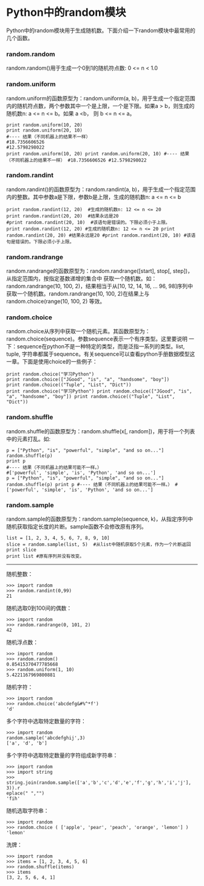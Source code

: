 Python中的random模块
====================

Python中的random模块用于生成随机数。下面介绍一下random模块中最常用的几个函数。

### random.random

random.random()用于生成一个0到1的随机符点数: 0 <= n < 1.0

### random.uniform

random.uniform的函数原型为：random.uniform(a, b)，用于生成一个指定范围内的随机符点数，两个参数其中一个是上限，一个是下限。如果a > b，则生成的随机数n: a <= n <= b。如果 a <b， 则 b <= n <= a。

	print random.uniform(10, 20)  
	print random.uniform(20, 10)  
	#---- 结果（不同机器上的结果不一样）  
	#18.7356606526  
	#12.5798298022  
	print random.uniform(10, 20) print random.uniform(20, 10) #---- 结果（不同机器上的结果不一样） #18.7356606526 #12.5798298022

### random.randint

random.randint()的函数原型为：random.randint(a, b)，用于生成一个指定范围内的整数。其中参数a是下限，参数b是上限，生成的随机数n: a <= n <= b

	print random.randint(12, 20)  #生成的随机数n: 12 <= n <= 20  
	print random.randint(20, 20)  #结果永远是20  
	#print random.randint(20, 10)  #该语句是错误的。下限必须小于上限。  
	print random.randint(12, 20) #生成的随机数n: 12 <= n <= 20 print random.randint(20, 20) #结果永远是20 #print random.randint(20, 10) #该语句是错误的。下限必须小于上限。

### random.randrange

random.randrange的函数原型为：random.randrange([start], stop[, step])，从指定范围内，按指定基数递增的集合中 获取一个随机数。如：random.randrange(10, 100, 2)，结果相当于从[10, 12, 14, 16, ... 96, 98]序列中获取一个随机数。random.randrange(10, 100, 2)在结果上与 random.choice(range(10, 100, 2) 等效。

### random.choice

random.choice从序列中获取一个随机元素。其函数原型为：random.choice(sequence)。参数sequence表示一个有序类型。这里要说明 一下：sequence在python不是一种特定的类型，而是泛指一系列的类型。list, tuple, 字符串都属于sequence。有关sequence可以查看python手册数据模型这一章。下面是使用choice的一些例子：

	print random.choice("学习Python")   
	print random.choice(["JGood", "is", "a", "handsome", "boy"])  
	print random.choice(("Tuple", "List", "Dict"))  
	print random.choice("学习Python") print random.choice(["JGood", "is", "a", "handsome", "boy"]) print random.choice(("Tuple", "List", "Dict"))

### random.shuffle

random.shuffle的函数原型为：random.shuffle(x[, random])，用于将一个列表中的元素打乱。如:

	p = ["Python", "is", "powerful", "simple", "and so on..."]  
	random.shuffle(p)  
	print p  
	#---- 结果（不同机器上的结果可能不一样。）  
	#['powerful', 'simple', 'is', 'Python', 'and so on...']  
	p = ["Python", "is", "powerful", "simple", "and so on..."] random.shuffle(p) print p #---- 结果（不同机器上的结果可能不一样。） #['powerful', 'simple', 'is', 'Python', 'and so on...']

### random.sample

random.sample的函数原型为：random.sample(sequence, k)，从指定序列中随机获取指定长度的片断。sample函数不会修改原有序列。

	list = [1, 2, 3, 4, 5, 6, 7, 8, 9, 10]  
	slice = random.sample(list, 5)  #从list中随机获取5个元素，作为一个片断返回  
	print slice  
	print list #原有序列并没有改变。  

---

随机整数：

	>>> import random
	>>> random.randint(0,99)
	21

随机选取0到100间的偶数：

	>>> import random
	>>> random.randrange(0, 101, 2)
	42

随机浮点数：

	>>> import random
	>>> random.random() 
	0.85415370477785668
	>>> random.uniform(1, 10)
	5.4221167969800881

随机字符：

	>>> import random
	>>> random.choice('abcdefg&#%^*f')
	'd'

多个字符中选取特定数量的字符：

	>>> import random
	random.sample('abcdefghij',3) 
	['a', 'd', 'b']

多个字符中选取特定数量的字符组成新字符串：

	>>> import random
	>>> import string
	>>> string.join(random.sample(['a','b','c','d','e','f','g','h','i','j'], 3)).r
	eplace(" ","")
	'fih'

随机选取字符串：

	>>> import random
	>>> random.choice ( ['apple', 'pear', 'peach', 'orange', 'lemon'] )
	'lemon'

洗牌：

	>>> import random
	>>> items = [1, 2, 3, 4, 5, 6]
	>>> random.shuffle(items)
	>>> items
	[3, 2, 5, 6, 4, 1]
